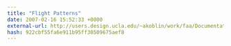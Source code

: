 ```yaml
---
title: "Flight Patterns"
date: 2007-02-16 15:52:33 +0000
external-url: http://users.design.ucla.edu/~akoblin/work/faa/Documentationl2.html
hash: 922cbf55fa6e911b95ff30509675aef8
---
```



